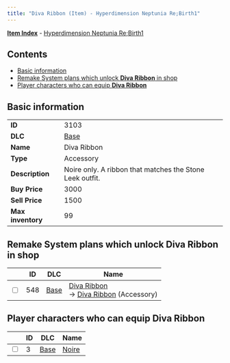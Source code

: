 ```yaml
---
title: "Diva Ribbon (Item) - Hyperdimension Neptunia Re;Birth1"
---
```


[**Item Index**](/neptunia/rb1/item/index.html) - [Hyperdimension Neptunia Re;Birth1](/neptunia/rb1)

## Contents

- [Basic information](#basic-information)
- [Remake System plans which unlock **Diva Ribbon** in shop](#remake-system-plans-which-unlock-diva-ribbon-in-shop)
- [Player characters who can equip **Diva Ribbon**](#player-characters-who-can-equip-diva-ribbon)

## Basic information

|   |   |
| -- | -- |
| **ID** | 3103 |
| **DLC** | [Base](/neptunia/rb1/dlc/1-base.html) |
| **Name** | Diva Ribbon |
| **Type** | Accessory |
| **Description** | Noire only. A ribbon that matches the Stone Leek outfit. |
| **Buy Price** | 3000 |
| **Sell Price** | 1500 |
| **Max inventory** | 99 |


## Remake System plans which unlock **Diva Ribbon** in shop

|    | ID | DLC | Name |
| -- | -- | --- | ---- |
| <input type="checkbox" id="rb1-remake-1-548" class="trackbox" /> | 548 | [Base](/neptunia/rb1/dlc/1-base.html) | [Diva Ribbon](/neptunia/rb1/remake/1-548-diva-ribbon.html)<br /> → [Diva Ribbon](/neptunia/rb1/item/1-3103-diva-ribbon.html) (Accessory) |


## Player characters who can equip **Diva Ribbon**

|    | ID | DLC | Name |
| -- | -- | --- | ---- |
| <input type="checkbox" id="rb1-player-1-3" class="trackbox" /> | 3 | [Base](/neptunia/rb1/dlc/1-base.html) | [Noire](/neptunia/rb1/player/1-3-noire.html) |
